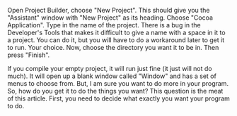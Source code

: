 

Open Project Builder, choose "New Project".  This should give you the "Assistant" window with "New Project" as its heading.  Choose "Cocoa Application".  Type in the name of the project.  There is a bug in the Developer's Tools that makes it difficult to give a name with a space in it to a project.  You can do it, but you will have to do a workaround later to get it to run.  Your choice.  Now, choose the directory you want it to be in.  Then press "Finish".

If you compile your empty project, it will run just fine (it just will not do much).  It will open up a blank window called "Window" and has a set of menus to choose from.  But, I am sure you want to do more in your program.  So, how do you get it to do the things you want?  This question is the meat of this article.  First, you need to decide what exactly you want your program to do.
